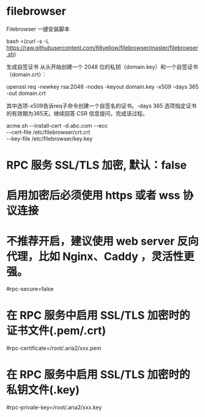 # filebrowser
Filebrowser 一键安装脚本

bash <(curl -s -L https://raw.githubusercontent.com/66yellow/filebrowser/master/filebrowser.sh)

生成自签证书
从头开始创建一个 2048 位的私钥（domain.key）和一个自签证书（domain.crt）：

openssl req -newkey rsa:2048 -nodes -keyout domain.key -x509 -days 365 -out domain.crt

其中选项-x509告诉req子命令创建一个自签名的证书。-days 365 选项指定证书的有效期为365天。继续回答 CSR 信息提问，完成该过程。

acme.sh --install-cert -d abc.com --ecc \
--cert-file      /etc/filebrowser/crt.crt  \
--key-file       /etc/filebrowser/key.key

# RPC 服务 SSL/TLS 加密, 默认：false
# 启用加密后必须使用 https 或者 wss 协议连接
# 不推荐开启，建议使用 web server 反向代理，比如 Nginx、Caddy ，灵活性更强。
#rpc-secure=false

# 在 RPC 服务中启用 SSL/TLS 加密时的证书文件(.pem/.crt)
#rpc-certificate=/root/.aria2/xxx.pem

# 在 RPC 服务中启用 SSL/TLS 加密时的私钥文件(.key)
#rpc-private-key=/root/.aria2/xxx.key
